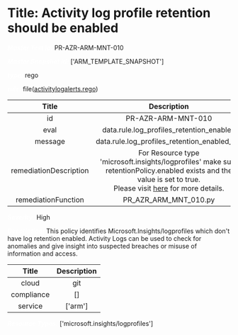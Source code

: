 



# Title: Activity log profile retention should be enabled


***<font color="white">Master Test Id:</font>*** PR-AZR-ARM-MNT-010

***<font color="white">Master Snapshot Id:</font>*** ['ARM_TEMPLATE_SNAPSHOT']

***<font color="white">type:</font>*** rego

***<font color="white">rule:</font>*** file([activitylogalerts.rego])  
  
  
  
  

|Title|Description|
| :---: | :---: |
|id|PR-AZR-ARM-MNT-010|
|eval|data.rule.log_profiles_retention_enabled|
|message|data.rule.log_profiles_retention_enabled_err|
|remediationDescription|For Resource type 'microsoft.insights/logprofiles' make sure retentionPolicy.enabled exists and the value is set to true.<br>Please visit <a href='https://docs.microsoft.com/en-us/azure/templates/Microsoft.Insights/logprofiles' target='_blank'>here</a> for more details.|
|remediationFunction|PR_AZR_ARM_MNT_010.py|


***<font color="white">Severity:</font>*** High

***<font color="white">Description:</font>*** This policy identifies Microsoft.Insights/logprofiles which don't have log retention enabled. Activity Logs can be used to check for anomalies and give insight into suspected breaches or misuse of information and access.  
  
  

|Title|Description|
| :---: | :---: |
|cloud|git|
|compliance|[]|
|service|['arm']|


***<font color="white">Resource Types:</font>*** ['microsoft.insights/logprofiles']


[activitylogalerts.rego]: https://github.com/prancer-io/prancer-compliance-test/tree/master/azure/iac/activitylogalerts.rego
